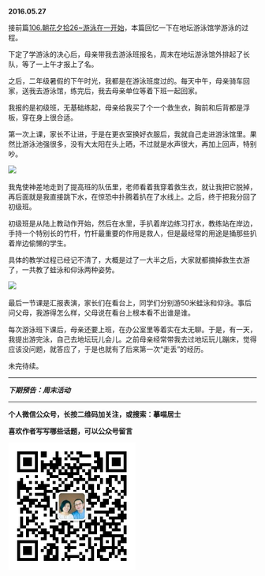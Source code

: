 **2016.05.27**

接前篇[106.朝花夕拾26~游泳在一开始](http://mp.weixin.qq.com/s?__biz=MzA4NzEzMjMzNw==&mid=503628545&idx=1&sn=a1ffe27cba59daaecc6b3fd89942a732#rd)，本篇回忆一下在地坛游泳馆学游泳的过程。

下定了学游泳的决心后，母亲带我去游泳班报名，周末在地坛游泳馆外排起了长队，等了一上午才报上了名。

之后，二年级暑假的下午时光，我都是在游泳班度过的。每天中午，母亲骑车回家，送我去游泳馆，练完后，我去母亲单位等着下班一起回家。

我报的是初级班，无基础练起，母亲给我买了个一个救生衣，胸前和后背都是浮板，穿在身上很合适。

第一次上课，家长不让进，于是在更衣室换好衣服后，我就自己走进游泳馆里。果然比游泳池强很多，没有大太阳在头上晒，不过就是水声很大，再加上回声，特别吵。

![](http://upload-images.jianshu.io/upload_images/51001-187853045347c1fa.jpg)

我鬼使神差地走到了提高班的队伍里，老师看着我穿着救生衣，就让我把它脱掉，再后面就是我直接跳下水，在惊恐中扑腾着扒在了水线上。之后，终于把我分回了初级班。

初级班是从陆上教动作开始，然后在水里，手扒着岸边练习打水，教练站在岸边，手持一个特别长的竹杆，竹杆最重要的作用是救人，但是最经常的用途是捅那些扒着岸边偷懒的学生。

具体的教学过程已经记不清了，大概是过了一大半之后，大家就都摘掉救生衣游了，一共教了蛙泳和仰泳两种姿势。

![](http://upload-images.jianshu.io/upload_images/51001-ce517faf8558578f.jpg)

最后一节课是汇报表演，家长们在看台上，同学们分别游50米蛙泳和仰泳。事后问父母，我游得怎么样，父母说在看台上根本看不出谁是谁。

每次游泳班下课后，母亲还要上班，在办公室里等着实在太无聊。于是，有一天，我提出游完泳，自己去地坛玩儿会儿。之前母亲经常带我去过地坛玩儿蹦床，觉得应该没问题，就答应了，于是也就有了后来第一次“走丢”的经历。

未完待续。


***

***下期预告：周末活动***

***


**个人微信公众号，长按二维码加关注，或搜索：摹喵居士**

**喜欢作者写写哪些话题，可以公众号留言**

![](https://github.com/jiluofu/jiluofu.github.com/raw/master/momiaojushi/static/qrcode.jpg)